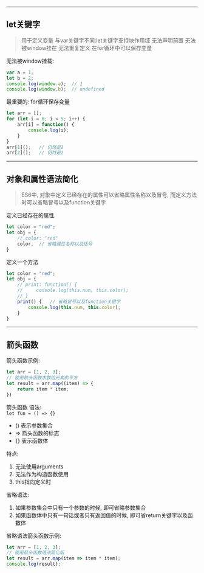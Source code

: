 ***
## let关键字
> 用于定义变量 与var关键字不同:let关键字支持块作用域 无法声明前置 无法被window挂在 无法重复定义 在for循环中可以保存变量

无法被window挂载:
```js
var a = 1;
let b = 2;
console.log(window.a);  // 1
console.log(window.b);  // undefined
```
最重要的: for循环保存变量
```js
let arr = [];
for (let i = 0; i < 5; i++) {
    arr[i] = function() {
        console.log(i);
    }
}
arr[1]();   // 仍然是1
arr[2]();   // 仍然是2
```
***
## 对象和属性语法简化
> ES6中, 对象中定义已经存在的属性可以省略属性名称以及冒号, 而定义方法时可以省略冒号以及function关键字

定义已经存在的属性
```js
let color = "red";
let obj = {
    // color: "red"
    color,  // 省略属性名称以及括号
}
```
定义一个方法
```js
let color = "red";
let obj = {
    // print: function() {
    //     console.log(this.num, this.color);
    // }
    print() {   // 省略冒号以及function关键字
        console.log(this.num, this.color);
    }
}
```
***
## 箭头函数
箭头函数示例:
```js
let arr = [1, 2, 3];
// 使用箭头函数求数组元素的平方
let result = arr.map((item) => {
    return item * item;
})
```
箭头函数 语法:    
`let fun = () => {}`    
* () 表示参数集合
* => 箭头函数的标志
* {} 表示函数体

特点:
1. 无法使用arguments
2. 无法作为构造函数使用
3. this指向定义时

省略语法:
1. 如果参数集合中只有一个参数的时候, 即可省略参数集合
2. 如果函数体中只有一句话或者只有返回值的时候, 即可省return关键字以及函数体

省略语法箭头函数示例:
```js
let arr = [1, 2, 3];
// 使用箭头函数语法简化版
let result = arr.map(item => item * item);
console.log(result);
```